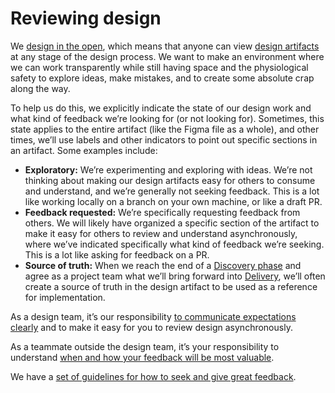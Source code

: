 # Reviewing design

We [design in the open](../index.md#designing-in-the-open), which means that anyone can view [design artifacts](../artifacts/index.md) at any stage of the design process. We want to make an environment where we can work transparently while still having space and the physiological safety to explore ideas, make mistakes, and to create some absolute crap along the way.

To help us do this, we explicitly indicate the state of our design work and what kind of feedback we’re looking for (or not looking for). Sometimes, this state applies to the entire artifact (like the Figma file as a whole), and other times, we’ll use labels and other indicators to point out specific sections in an artifact. Some examples include:

- **Exploratory:** We’re experimenting and exploring with ideas. We’re not thinking about making our design artifacts easy for others to consume and understand, and we’re generally not seeking feedback. This is a lot like working locally on a branch on your own machine, or like a draft PR.
- **Feedback requested:** We’re specifically requesting feedback from others. We will likely have organized a specific section of the artifact to make it easy for others to review and understand asynchronously, where we’ve indicated specifically what kind of feedback we’re seeking. This is a lot like asking for feedback on a PR.
- **Source of truth:** When we reach the end of a [Discovery phase](../index.md#design-process) and agree as a project team what we’ll bring forward into [Delivery](../index.md#design-process), we’ll often create a source of truth in the design artifact to be used as a reference for implementation.

As a design team, it’s our responsibility [to communicate expectations clearly](../artifacts/index.md) and to make it easy for you to review design asynchronously.

As a teammate outside the design team, it’s your responsibility to understand [when and how your feedback will be most valuable](../../../communication/seeking-and-giving-feedback.md#giving-feedback).

We have a [set of guidelines for how to seek and give great feedback](../../../communication/seeking-and-giving-feedback.md).

